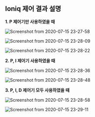 ## Ioniq 제어 결과 설명
**1. P 제어기만 사용하였을 때**

![Screenshot from 2020-07-15 23-27-58](https://user-images.githubusercontent.com/59784459/87557751-45e1cd00-c6f3-11ea-92cc-d713fb63548a.png)

![Screenshot from 2020-07-15 23-28-09](https://user-images.githubusercontent.com/59784459/87557756-4712fa00-c6f3-11ea-8d37-62ba19da3d22.png)

![Screenshot from 2020-07-15 23-28-22](https://user-images.githubusercontent.com/59784459/87557764-48dcbd80-c6f3-11ea-88d8-96ae9ab320a1.png)


**2. P, I 제어기 사용하였을 때**

![Screenshot from 2020-07-15 23-28-36](https://user-images.githubusercontent.com/59784459/87557885-6ca00380-c6f3-11ea-977f-eeacb1132fe4.png)

![Screenshot from 2020-07-15 23-28-48](https://user-images.githubusercontent.com/59784459/87557900-70338a80-c6f3-11ea-9d11-8428abf3d8ec.png)


**3. P, I, D 제어기 모두 사용하였을 때**

![Screenshot from 2020-07-15 23-28-58](https://user-images.githubusercontent.com/59784459/87558029-90fbe000-c6f3-11ea-8501-31df7e1c6cbc.png)

![Screenshot from 2020-07-15 23-29-11](https://user-images.githubusercontent.com/59784459/87558060-9b1dde80-c6f3-11ea-96f7-a7296d8f3a5c.png)
